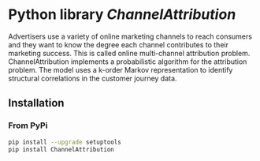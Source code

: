 Python library *ChannelAttribution*
===================================

Advertisers use a variety of online marketing channels to reach consumers and they want to know the degree each channel contributes to their marketing success. This is called online multi-channel attribution problem. ChannelAttribution implements a probabilistic algorithm for the attribution problem. The model uses a k-order Markov representation to identify structural correlations in the customer journey data.

Installation
------------

### From PyPi

```bash
pip install --upgrade setuptools
pip install ChannelAttribution
```
